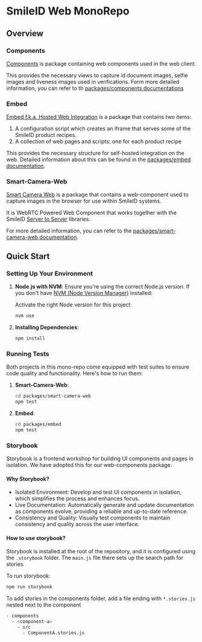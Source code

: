 
# SmileID Web MonoRepo

## Overview

### Components
[Components](packages/components) is package containing web components used in
the web client.

This provides the necessary views to capture id document images, selfie images and liveness images used in verifications.
Form more detailed information, you can refer to th [packages/components documentations](./packages/components/README.md)

### Embed
[Embed f.k.a. Hosted Web Integration](packages/embed) is a package that contains two items:

1. A configuration script which creates an iframe that serves some of the
    SmileID product recipes.
2. A collection of web pages and scripts: one for each product recipe

This provides the necessary structure for self-hosted integration on the web.
Detailed information about this can be found in the [packages/embed documentation](./packages/embed/README.md).

### Smart-Camera-Web
[Smart Camera Web](packages/smart-camera-web) is a package that
contains a web-component used to capture images in the browser for use within
SmileID systems.

It is WebRTC Powered Web Component that works together with the
SmileID [Server to Server](https://docs.smileidentity.com/server-to-server) libraries.

For more detailed information, you can refer to the [packages/smart-camera-web documentation](./packages/smart-camera-web/README.md).

## Quick Start

### Setting Up Your Environment

1. **Node.js with NVM**: Ensure you're using the correct Node.js version.
   If you don't have [NVM (Node Version Manager)](https://github.com/nvm-sh/nvm) installed:

   Activate the right Node version for this project:

   ```sh
   nvm use
   ```

2. **Installing Dependencies**:

   ```sh
   npm install
   ```

### Running Tests

Both projects in this mono-repo come equipped with test suites to ensure code
quality and functionality. Here's how to run them:

1. **Smart-Camera-Web**:

   ```sh
   cd packages/smart-camera-web
   npm test
   ```

2. **Embed**:

   ```sh
   cd packages/embed
   npm test
   ```

### Storybook

Storybook is a frontend workshop for building UI components and pages in
isolation. We have adopted this for our web-components package.

#### Why Storybook?

- Isolated Environment: Develop and test UI components in isolation, which simplifies the process and enhances focus.
- Live Documentation: Automatically generate and update documentation as components evolve, providing a reliable and up-to-date reference.
- Consistency and Quality: Visually test components to maintain consistency and quality across the user interface.

#### How to use storybook?

Storybook is installed at the root of the repository, and it is configured using
the `.storybook` folder. The `main.js` file there sets up the search path for
stories.

To run storybook:

```sh
npm run storybook
```

To add stories in the components folder, add a file ending with `*.stories.js`
nested next to the component
```sh
- components
  - <component-a>
    - src
      - ComponentA.stories.js
```
